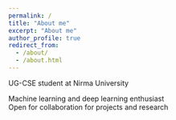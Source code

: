 ```yaml
---
permalink: /
title: "About me"
excerpt: "About me"
author_profile: true
redirect_from: 
  - /about/
  - /about.html
---
```



UG-CSE student at Nirma University

Machine learning and deep learning enthusiast <br>
Open for collaboration for projects and research
